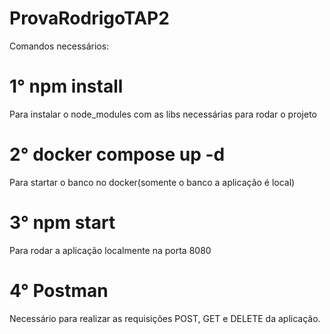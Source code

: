 # ProvaRodrigoTAP2

Comandos necessários:

# 1° npm install
Para instalar o node_modules com as libs necessárias para rodar o projeto 

# 2° docker compose up -d
Para startar o banco no docker(somente o banco a aplicação é local)

# 3° npm start
Para rodar a aplicação localmente na porta 8080

# 4° Postman
Necessário para realizar as requisições POST, GET e DELETE da aplicação.
